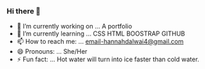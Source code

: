 ### Hi there 👋
- 🔭 I’m currently working on ... A portfolio 
- 🌱 I’m currently learning ... CSS HTML BOOSTRAP GITHUB
- 📫 How to reach me: ... email-hannahdalwai4@gmail.com 
- 😄 Pronouns: ... She/Her
- ⚡ Fun fact: ... Hot water will turn into ice faster than cold water.
